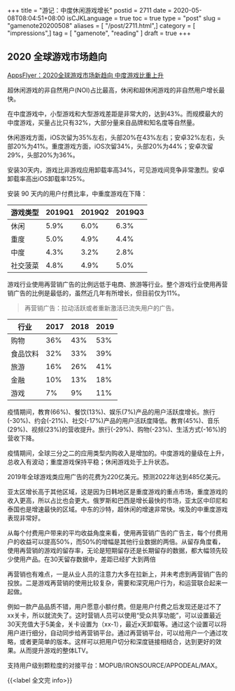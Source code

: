 +++
title = "游记：中度休闲游戏增长"
postid = 2711
date = 2020-05-08T08:04:51+08:00
isCJKLanguage = true
toc = true
type = "post"
slug = "gamenote20200508"
aliases = [ "/post/2711.html",]
category = [ "impressions",]
tag = [ "gamenote", "reading" ]
draft = true
+++

## 2020 全球游戏市场趋向

[AppsFlyer：2020全球游戏市场新趋向 中度游戏比重上升](https://mp.weixin.qq.com/s/5GF3AAmupuphfJf9X0cX1w)

超休闲游戏的非自然用户(NOI)占比最高，休闲和超休闲游戏的非自然用户增长最快。

在中度游戏中，小型游戏和大型游戏差距是非常大的，达到43%。而规模最大的中度游戏，买量占比只有32%，大部分量来自品牌和知名度等自然量。

休闲游戏方面，iOS次留为35%左右，头部20%在43%左右；安卓32%左右，头部20%为41%。重度游戏方面，iOS次留34%，头部20%为44%；安卓次留29%，头部20%为36%。

安装30天内，游戏比非游戏应用卸载率高34%，可见游戏间竞争非常激烈。安卓卸载率高出iOS卸载率125%。

安装 90 天内的用户付费比率，中重度游戏在下降：

|游戏类型|2019Q1|2019Q2|2019Q3|
|----|----|----|----|
|休闲|5.9%|6.0%|6.3%|
|重度|5.0%|4.9%|4.4%|
|中度|4.3%|3.2%|2.8%|
|社交菠菜|4.8%|4.9%|5.0%|

游戏行业使用再营销广告的比例远低于电商、旅游等行业。整个游戏行业使用再营销广告的比例是最低的，虽然近几年有所增长，但目前仅为11%。

> 再营销广告：拉动活跃或者重新激活已流失用户的广告。

|行业|2017|2018|2019|
|----|----|----|----|
|购物|36%|43%|53%|
|食品饮料|32%|33%|39%|
|旅游|16%|26%|41%|
|金融|10%|13%|18%|
|游戏|7%|9%|11%|

疫情期间，教育(66%)、餐饮(13%)、娱乐(7%)产品的用户活跃度增长。旅行(-30%)、约会(-21%)、社交(-17%)产品的用户活跃度降低。教育(45%)、音乐(29%)、视频(23%)的营收提升。旅行(-29%)、购物(-23%)、生活方式(-16%)的营收下降。

疫情期间，全球三分之二的应用类型内购收入是增加的。中度游戏的量级在上升，总收入有波动；重度游戏保持平稳；休闲游戏处于上升状态。

2019年全球游戏类应用广告的花费为220亿美元。预测2022年达到485亿美元。

亚太区增长高于其他区域，这是因为日韩地区是重度游戏的重点市场，重度游戏的收入更高，所以占比也会更大。俄罗斯和巴西是增长最快的市场，亚太区中印尼和泰国也是增速最快的区域。中东的沙特，超休闲的增速非常快。埃及的中重度游戏表现非常好。

从每个付费用户带来的平均收益角度来看，使用再营销广告的广告主，每个付费用户的收益可以提高50%，而50%的增幅是其他行业数据的两倍。从留存角度看，使用再营销的游戏的留存率，无论是短期留存还是长期留存的数据，都大幅领先较少使用产品。在30天留存数据中，差距已经扩大到两倍

再营销也有难点，一是从业人员的注意力大多在拉新上，并未考虑到再营销广告的投放。二是游戏再营销的使用比较复杂，需要和深究用户行为，和运营联合起来一起做。

例如一款产品品质不错，用户愿意小额付费。但是用户付费之后发现还是过不了xx关卡，所以就流失了。这时营销人员可以使用“受众共享功能”，可以设置最近30天充值大于5美金，关卡设置为（xx-1），最近x天卸载等。通过这个设置可以将用户进行细分，自动同步给再营销平台。通过再营销平台，可以给用户一个通过攻略，或者更简单的版本。这样可以把用户切分和深度链接相结合，达到更好的效果。从而提升游戏的整体LTV。

支持用户级别颗粒度的对接平台：MOPUB/IRONSOURCE/APPODEAL/MAX。

{{<label 全文完 info>}}